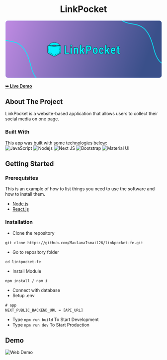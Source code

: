 <!-- HEADER -->
<div align="center">

# LinkPocket

</div>

<!-- BANNER -->
![Web Demo](./website-demo-image/banner-icon.png "Banner Icon")

<a href="https://linkpocket.vercel.app//" align="center"><strong>➥ Live Demo</strong></a> 

<!-- CONTENT -->
<!-- About The Project -->
## About The Project
LinkPocket is a website-based application that allows users to collect their social media on one page.

### Built With
This app was built with some technologies below:
<br />
![JavaScript](https://img.shields.io/badge/JavaScript-F7DF1E?style=for-the-badge&logo=javascript&logoColor=black "JavaScript")
![](https://img.shields.io/badge/Node.js-43853D?style=for-the-badge&logo=node.js&logoColor=white "Nodejs")
![Next JS](https://img.shields.io/badge/Next-black?style=for-the-badge&logo=next.js&logoColor=white "Next.js")
![Bootstrap](https://img.shields.io/badge/Bootstrap-563D7C?style=for-the-badge&logo=bootstrap&logoColor=white "Bootstrap")
![Material UI](https://img.shields.io/badge/Material--UI-%230081CB.svg?style=for-the-badge&logo=mui&logoColor=white "Material UI")

<!-- Getting Started -->
## Getting Started

### Prerequisites

This is an example of how to list things you need to use the software and how to install them.

* [Node.js](https://nodejs.org/en/download/)
* [React.js](https://reactjs.org/docs/create-a-new-react-app.html)

### Installation

- Clone the repository
```
git clone https://github.com/MaulanaIsmail26/linkpocket-fe.git
```
- Go to repository folder
```
cd linkpocket-fe
```
- Install Module
```
npm install / npm i
```
- Connect with database
- Setup .env
```env
# app
NEXT_PUBLIC_BACKEND_URL = [API_URL]
```
- Type `npm run build` To Start Development
- Type `npm run dev` To Start Production

<!-- ### Setup .env example

Create .env file in your root project folder.

```env
# app
NEXT_PUBLIC_BACKEND_URL = [API_URL]
``` -->

<!-- Contributing -->
<!-- ## Contributing

Contributions are what make the open source community such an amazing place to be learn, inspire, and create. Any contributions you make are **greatly appreciated**.

1. Fork the Project
2. Create your Feature Branch (`git checkout -b feature/AmazingFeature`)
3. Commit your Changes (`git commit -m 'Add some AmazingFeature'`)
4. Push to the Branch (`git push origin feature/AmazingFeature`)
5. Open a Pull Request -->

<!-- Demo -->
## Demo

![Web Demo](./website-demo-image/image-demo.png "Image Demo")